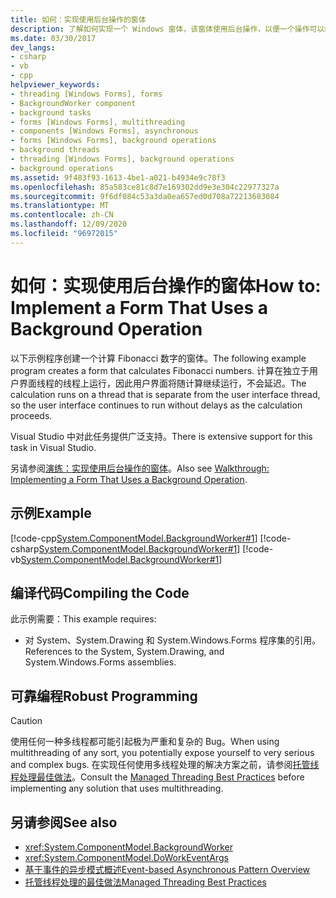 ```yaml
---
title: 如何：实现使用后台操作的窗体
description: 了解如何实现一个 Windows 窗体，该窗体使用后台操作，以便一个操作可以继续运行，同时另一个操作继续运行。
ms.date: 03/30/2017
dev_langs:
- csharp
- vb
- cpp
helpviewer_keywords:
- threading [Windows Forms], forms
- BackgroundWorker component
- background tasks
- forms [Windows Forms], multithreading
- components [Windows Forms], asynchronous
- forms [Windows Forms], background operations
- background threads
- threading [Windows Forms], background operations
- background operations
ms.assetid: 9f483f93-1613-4be1-a021-b4934e9c78f3
ms.openlocfilehash: 85a583ce81c8d7e169302dd9e3e304c22977327a
ms.sourcegitcommit: 9f6df084c53a3da0ea657ed0d708a72213683084
ms.translationtype: MT
ms.contentlocale: zh-CN
ms.lasthandoff: 12/09/2020
ms.locfileid: "96972015"
---
```

# <a name="how-to-implement-a-form-that-uses-a-background-operation"></a><span data-ttu-id="39c34-103">如何：实现使用后台操作的窗体</span><span class="sxs-lookup"><span data-stu-id="39c34-103">How to: Implement a Form That Uses a Background Operation</span></span>

<span data-ttu-id="39c34-104">以下示例程序创建一个计算 Fibonacci 数字的窗体。</span><span class="sxs-lookup"><span data-stu-id="39c34-104">The following example program creates a form that calculates Fibonacci numbers.</span></span> <span data-ttu-id="39c34-105">计算在独立于用户界面线程的线程上运行，因此用户界面将随计算继续运行，不会延迟。</span><span class="sxs-lookup"><span data-stu-id="39c34-105">The calculation runs on a thread that is separate from the user interface thread, so the user interface continues to run without delays as the calculation proceeds.</span></span>  
  
 <span data-ttu-id="39c34-106">Visual Studio 中对此任务提供广泛支持。</span><span class="sxs-lookup"><span data-stu-id="39c34-106">There is extensive support for this task in Visual Studio.</span></span>  
  
 <span data-ttu-id="39c34-107">另请参阅[演练：实现使用后台操作的窗体](walkthrough-implementing-a-form-that-uses-a-background-operation.md)。</span><span class="sxs-lookup"><span data-stu-id="39c34-107">Also see [Walkthrough: Implementing a Form That Uses a Background Operation](walkthrough-implementing-a-form-that-uses-a-background-operation.md).</span></span>  
  
## <a name="example"></a><span data-ttu-id="39c34-108">示例</span><span class="sxs-lookup"><span data-stu-id="39c34-108">Example</span></span>  

 [!code-cpp[System.ComponentModel.BackgroundWorker#1](~/samples/snippets/cpp/VS_Snippets_Winforms/System.ComponentModel.BackgroundWorker/CPP/fibonacciform.cpp#1)]
 [!code-csharp[System.ComponentModel.BackgroundWorker#1](~/samples/snippets/csharp/VS_Snippets_Winforms/System.ComponentModel.BackgroundWorker/CS/fibonacciform.cs#1)]
 [!code-vb[System.ComponentModel.BackgroundWorker#1](~/samples/snippets/visualbasic/VS_Snippets_Winforms/System.ComponentModel.BackgroundWorker/VB/fibonacciform.vb#1)]  
  
## <a name="compiling-the-code"></a><span data-ttu-id="39c34-109">编译代码</span><span class="sxs-lookup"><span data-stu-id="39c34-109">Compiling the Code</span></span>  

 <span data-ttu-id="39c34-110">此示例需要：</span><span class="sxs-lookup"><span data-stu-id="39c34-110">This example requires:</span></span>  
  
- <span data-ttu-id="39c34-111">对 System、System.Drawing 和 System.Windows.Forms 程序集的引用。</span><span class="sxs-lookup"><span data-stu-id="39c34-111">References to the System, System.Drawing, and System.Windows.Forms assemblies.</span></span>  
  
## <a name="robust-programming"></a><span data-ttu-id="39c34-112">可靠编程</span><span class="sxs-lookup"><span data-stu-id="39c34-112">Robust Programming</span></span>  
  
> [!CAUTION]
> <span data-ttu-id="39c34-113">使用任何一种多线程都可能引起极为严重和复杂的 Bug。</span><span class="sxs-lookup"><span data-stu-id="39c34-113">When using multithreading of any sort, you potentially expose yourself to very serious and complex bugs.</span></span> <span data-ttu-id="39c34-114">在实现任何使用多线程处理的解决方案之前，请参阅[托管线程处理最佳做法](/dotnet/standard/threading/managed-threading-best-practices)。</span><span class="sxs-lookup"><span data-stu-id="39c34-114">Consult the [Managed Threading Best Practices](/dotnet/standard/threading/managed-threading-best-practices) before implementing any solution that uses multithreading.</span></span>  
  
## <a name="see-also"></a><span data-ttu-id="39c34-115">另请参阅</span><span class="sxs-lookup"><span data-stu-id="39c34-115">See also</span></span>

- <xref:System.ComponentModel.BackgroundWorker>
- <xref:System.ComponentModel.DoWorkEventArgs>
- [<span data-ttu-id="39c34-116">基于事件的异步模式概述</span><span class="sxs-lookup"><span data-stu-id="39c34-116">Event-based Asynchronous Pattern Overview</span></span>](/dotnet/standard/asynchronous-programming-patterns/event-based-asynchronous-pattern-overview)
- [<span data-ttu-id="39c34-117">托管线程处理的最佳做法</span><span class="sxs-lookup"><span data-stu-id="39c34-117">Managed Threading Best Practices</span></span>](/dotnet/standard/threading/managed-threading-best-practices)

